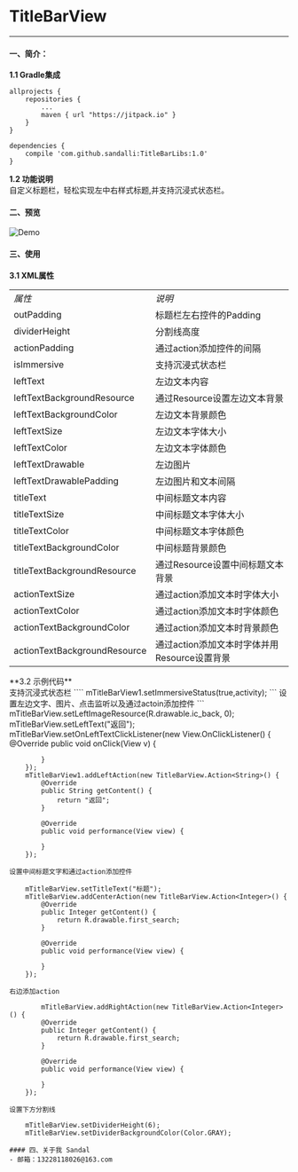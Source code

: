 # TitleBarView
--------------------------
#### 一、简介：
**1.1 Gradle集成**<br>
```
allprojects {
    repositories {
        ...
        maven { url "https://jitpack.io" }
    }
}
```
```
dependencies {
    compile 'com.github.sandalli:TitleBarLibs:1.0'
}

```

**1.2 功能说明**<br>
自定义标题栏，轻松实现左中右样式标题,并支持沉浸式状态栏。
#### 二、预览
![Demo](https://github.com/H07000223/FlycoTabLayout/blob/master/preview_1.gif"预览")
#### 三、使用
**3.1 XML属性**<br>
<table>
<tbody>
<tr><td><em>属性</em></td><td><em>说明</em></td></tr>
<tr><td>outPadding</td><td>标题栏左右控件的Padding</td></tr>
<tr><td>dividerHeight</td><td>分割线高度</td></tr>
<tr><td>actionPadding</td><td>通过action添加控件的间隔</td></tr>
<tr><td>isImmersive</td><td>支持沉浸式状态栏</td></tr>
<tr><td>leftText</td><td>左边文本内容</td></tr>
<tr><td>leftTextBackgroundResource</td><td>通过Resource设置左边文本背景</td></tr>
<tr><td>leftTextBackgroundColor</td><td>左边文本背景颜色</td></tr>
<tr><td>leftTextSize</td><td>左边文本字体大小</td></tr>
<tr><td>leftTextColor</td><td>左边文本字体颜色</td></tr>
<tr><td>leftTextDrawable</td><td>左边图片</td></tr>
<tr><td>leftTextDrawablePadding</td><td>左边图片和文本间隔</td></tr>
<tr><td>titleText</td><td>中间标题文本内容</td></tr>
<tr><td>titleTextSize</td><td>中间标题文本字体大小</td></tr>
<tr><td>titleTextColor</td><td>中间标题文本字体颜色</td></tr>
<tr><td>titleTextBackgroundColor</td><td>中间标题背景颜色</td></tr>
<tr><td>titleTextBackgroundResource</td><td>通过Resource设置中间标题文本背景</td></tr>
<tr><td>actionTextSize</td><td>通过action添加文本时字体大小</td></tr>
<tr><td>actionTextColor</td><td>通过action添加文本时字体颜色</td></tr>
<tr><td>actionTextBackgroundColor</td><td>通过action添加文本时背景颜色</td></tr>
<tr><td>actionTextBackgroundResource</td><td>通过action添加文本时字体并用Resource设置背景</td></tr>
</tbody>
</table>
**3.2 示例代码**<br>
支持沉浸式状态栏
````
        mTitleBarView1.setImmersiveStatus(true,activity);
```
设置左边文字、图片、点击监听以及通过actoin添加控件
```
        mTitleBarView.setLeftImageResource(R.drawable.ic_back, 0);
        mTitleBarView.setLeftText("返回");
        mTitleBarView.setOnLeftTextClickListener(new View.OnClickListener() {
            @Override
            public void onClick(View v) {

            }
        });
        mTitleBarView1.addLeftAction(new TitleBarView.Action<String>() {
            @Override
            public String getContent() {
                return "返回";
            }

            @Override
            public void performance(View view) {

            }
        });
```
设置中间标题文字和通过action添加控件
```
        mTitleBarView.setTitleText("标题");
        mTitleBarView.addCenterAction(new TitleBarView.Action<Integer>() {
            @Override
            public Integer getContent() {
                return R.drawable.first_search;
            }

            @Override
            public void performance(View view) {

            }
        });
```
右边添加action
```
            mTitleBarView.addRightAction(new TitleBarView.Action<Integer>() {
            @Override
            public Integer getContent() {
                return R.drawable.first_search;
            }

            @Override
            public void performance(View view) {

            }
        });
```
设置下方分割线
```
        mTitleBarView.setDividerHeight(6);
        mTitleBarView.setDividerBackgroundColor(Color.GRAY);
```
#### 四、关于我 Sandal
- 邮箱：13228118026@163.com
